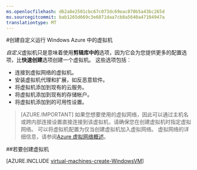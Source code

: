 ```yaml
---
ms.openlocfilehash: d62a8e2501cbc67c073dc69eac870b5a43bc265d
ms.sourcegitcommit: bab1265d669c3e6871daa7cb8a5640a47104947a
translationtype: MT
---
```

<properties
    pageTitle="创建自定义运行 Windows Azure 中的虚拟机"
    description="了解如何创建自定义运行 Windows Azure 中的虚拟机。"
    services="virtual-machines"
    documentationCenter=""
    authors="KBDAzure"
    manager="timlt"
    editor=""
    tags="azure-service-management"/>


<tags
    ms.service="virtual-machines"
    ms.workload="infrastructure-services"
    ms.tgt_pltfrm="vm-windows"
    ms.devlang="na"
    ms.topic="article"
    ms.date="08/11/2015"
    ms.author="kathydav"/>

#创建自定义运行 Windows Azure 中的虚拟机

*自定义*虚拟机只是意味着使用**剪辑库中的**选项，因为它会为您提供更多的配置选项，比**快速创建**选项创建一个虚拟机。 这些选项包括︰

- 连接到虚拟网络的虚拟机。
- 安装虚拟机代理和扩展，如反恶意软件。
- 将虚拟机添加到现有的云服务。
- 将虚拟机添加到现有的存储帐户。
- 将虚拟机添加到的可用性设置。

> [AZURE.IMPORTANT] 如果您想要使用的虚拟网络，因此可以通过主机名或跨内部连接设置直接连接到该虚拟机，请确保您在创建虚拟机时指定虚拟网络。 可以将虚拟机配置为仅当创建虚拟机加入虚拟网络。 虚拟网络的详细信息，请参阅[Azure 虚拟网络概述](virtual-networks-overview.md)。

##若要创建虚拟机

[AZURE.INCLUDE [virtual-machines-create-WindowsVM](../../includes/virtual-machines-create-windowsvm.md)]
